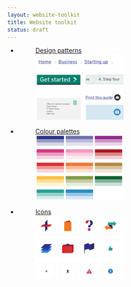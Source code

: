 ```yaml
---
layout: website-toolkit
title: Website toolkit
status: draft
---
```


<ul class="contact-sheet">
  <li>
    <a href="design-patterns/"> 
      <figure>
        <span class="image-container">
        <figcaption>Design patterns</figcaption>
          <img alt="" src="images/patterns.png" />
        </span>
      </figure>
    </a>
  </li>
  <li>
    <a href="colours/"> 
      <figure>
        <span class="image-container">
        <figcaption>Colour palettes</figcaption>
          <img alt="" src="images/colours.png" />
        </span>
      </figure>
    </a>
  </li>
    <li>
    <a href="icons/"> 
      <figure>
        <span class="image-container">
        <figcaption>Icons</figcaption>
          <img alt="" src="images/icons.png" />
        </span>
      </figure>
    </a>
  </li>
</ul>


